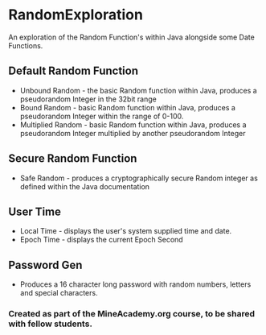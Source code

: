 # RandomExploration
An exploration of the Random Function's within Java alongside some Date Functions.

## Default Random Function
- Unbound Random - the basic Random function within Java, produces a pseudorandom Integer in the 32bit range
- Bound Random - basic Random function within Java, produces a pseudorandom Integer within the range of 0-100.
- Multiplied Random - basic Random function within Java, produces a pseudorandom Integer multiplied by another pseudorandom Integer
## Secure Random Function
- Safe Random - produces a cryptographically secure Random integer as defined within the Java documentation
## User Time
- Local Time - displays the user's system supplied time and date.
- Epoch Time - displays the current Epoch Second
## Password Gen
- Produces a 16 character long password with random numbers, letters and special characters.
### Created as part of the MineAcademy.org course, to be shared with fellow students.
